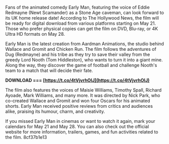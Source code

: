 
 
Fans of the animated comedy Early Man, featuring the voice of Eddie Redmayne (Newt Scamander) as a Stone Age caveman, can look forward to its UK home release date! According to The Hollywood News, the film will be ready for digital download from various platforms starting on May 21. Those who prefer physical copies can get the film on DVD, Blu-ray, or 4K Ultra HD formats on May 28.
  
Early Man is the latest creation from Aardman Animations, the studio behind Wallace and Gromit and Chicken Run. The film follows the adventures of Dug (Redmayne) and his tribe as they try to save their valley from the greedy Lord Nooth (Tom Hiddleston), who wants to turn it into a giant mine. Along the way, they discover the game of football and challenge Nooth's team to a match that will decide their fate.
 
**DOWNLOAD === [https://t.co/4tVjvrhOlJ](https://t.co/4tVjvrhOlJ)**


  
The film also features the voices of Maisie Williams, Timothy Spall, Richard Ayoade, Mark Williams, and many more. It was directed by Nick Park, who co-created Wallace and Gromit and won four Oscars for his animated shorts. Early Man received positive reviews from critics and audiences alike, praising its humour, charm, and creativity.
  
If you missed Early Man in cinemas or want to watch it again, mark your calendars for May 21 and May 28. You can also check out the official website for more information, trailers, games, and fun activities related to the film.
 8cf37b1e13
 
